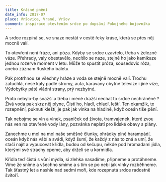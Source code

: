 ```yaml
---
title: Krásné pnění
date_info: 2017-07
place: Vršovice, Vrané, Vršov
comment: inspirace otevřením srdce po dopsání Pokojného bojovníka
---
```


A srdce rozpíná se,
ve snaze nestát v cestě řeky kráse,
která se přes něj mocně valí.

To otevření není fráze, ani póza.
Kdyby se srdce uzavřelo, třeba v železné váze.
Přehrady, valy obestavělo, necítilo se naze,
stejně ho jako kamikaze
jednou rozerve moment v letu.
Může to spustit próza, sousedovic róza,
anebo záznam Ruského baletu.

Pak protrhnou se všechny hráze
a voda se stejně mocně valí.
Trochu zatuchlá, nese kaly
padlé stromy, auta, karavany obytné
televize i jiné vize,
Výdobytky páté vládní strany, prý nezbytné.

Proto nebylo-by snažší a třeba i méně dražší
nechat to srdce nechráněné ?
Živá voda pak skrz něj plyne,
Čistí ho, hladí, chladí, leští.
Ten okamžik, to rozepnění, puknutí kleští,
je pak jak vlnka na hladině, když oceán tiše pění.

Tak nebojme se vln a vlnek,
psaníček od života, tramvajenek,
které zvou nás ven na otevřené vody lány,
pozvánka neplatí pro lidské obavy a plány.

Zanechme u mol na mol naše směšné člunky,
ohrádky plné harampádí,
oceán když nás vábí a svádí,
když šumí, že každý z nás to zná a umí,
že stačí najít a vypucovat křídla,
budou od kečupu, někde pod hromadami jídla,
kterými své strachy cpeme,
aby drželi se u kormidla.

Křídla teď čistá s vůní mýdla,
si zlehka nasadíme, připneme a protáhneme.
Víme že sníme a všechno smíme
a s tím se po nebi jak vlnky rozběhneme.
Tak šťastný let a nashle nad sedmi moři,
kde rozepnutá srdce radostně švitoří.
